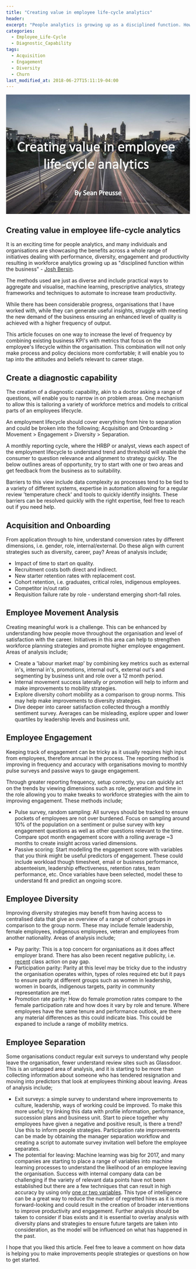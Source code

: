 ```yaml
---
title: "Creating value in employee life-cycle analytics"
header:
excerpt: "People analytics is growing up as a disciplined function. How can we navigate through the noise and meet the increasing demand from the business."
categories:
  - Employee_Life-Cycle
  - Diagnostic_Capability
tags:
  - Acquisition
  - Engagement
  - Diversity
  - Churn
last_modified_at: 2018-06-27T15:11:19-04:00
---
```


![](/assets/images/value_in_employee_life-cycle_analytics.jpg)

## Creating value in employee life-cycle analytics

It is an exciting time for people analytics, and many individuals and organisations are showcasing the benefits across a whole range of initiatives dealing with performance, diversity, engagement and productivity resulting in workforce analytics growing up as "disciplined function within the business" - <a href="https://www.forbes.com/sites/joshbersin/2017/12/16/people-analytics-here-with-a-vengeance/#2651be3532a1" target="_blank">Josh Bersin</a>. 

The methods used are just as diverse and include practical ways to aggregate and visualise, machine learning, prescriptive analytics, strategy frameworks and techniques to automate to increase team productivity.

While there has been considerable progress, organisations that I have worked with, while they can generate useful insights, struggle with meeting the new demand of the business ensuring an enhanced level of quality is achieved with a higher frequency of output. 

This article focuses on one way to increase the level of frequency by combining existing business KPI's with metrics that focus on the employee's lifecycle within the organisation. This combination will not only make process and policy decisions more comfortable; it will enable you to tap into the attitudes and beliefs relevant to career stage.

## Create a diagnostic capability

The creation of a diagnostic capability, akin to a doctor asking a range of questions, will enable you to narrow in on problem areas. One mechanism to allow this is tailoring a variety of workforce metrics and models to critical parts of an employees lifecycle. 

An employment lifecycle should cover everything from hire to separation and could be broken into the following; Acquisition and Onboarding > Movement > Engagement > Diversity > Separation. 

A monthly reporting cycle, where the HRBP or analyst, views each aspect of the employment lifecycle to understand trend and threshold will enable the consumer to question relevance and alignment to strategy quickly. The below outlines areas of opportunity, try to start with one or two areas and get feedback from the business as to suitability. 

Barriers to this view include data complexity as processes tend to be tied to a variety of different systems, expertise in automation allowing for a regular review 'temperature check' and tools to quickly identify insights. These barriers can be resolved quickly with the right expertise, feel free to reach out if you need help.

## Acquisition and Onboarding

From application through to hire, understand conversion rates by different dimensions, i.e. gender, role, internal/external. Do these align with current strategies such as diversity, career, pay? Areas of analysis include;

* Impact of time to start on quality.
* Recruitment costs both direct and indirect.
* New starter retention rates with replacement cost.
* Cohort retention, i.e. graduates, critical roles, indigenous employees.
* Competitor in/out ratio
* Requisition failure rate by role - understand emerging short-fall roles.

## Employee Movement Analysis

Creating meaningful work is a challenge. This can be enhanced by understanding how people move throughout the organisation and level of satisfaction with the career. Initiatives in this area can help to strengthen workforce planning strategies and promote higher employee engagement. Areas of analysis include; 


* Create a 'labour market map' by combining key metrics such as external in's, internal in's, promotions, internal out's, external out's and segmenting by business unit and role over a 12 month period.
* Internal movement success laterally or promotion will help to inform and make improvements to mobility strategies.
* Explore diversity cohort mobility as a comparison to group norms. This may help make improvements to diversity strategies.
* Dive deeper into career satisfaction collected through a monthly sentiment survey. Averages can be misleading, explore upper and lower quartiles by leadership levels and business unit.


## Employee Engagement

Keeping track of engagement can be tricky as it usually requires high input from employees, therefore annual in the process. The reporting method is improving in frequency and accuracy with organisations moving to monthly pulse surveys and passive ways to gauge engagement. 

Through greater reporting frequency, setup correctly, you can quickly act on the trends by viewing dimensions such as role, generation and time in the role allowing you to make tweaks to workforce strategies with the aim to improving engagement. These methods include;

* Pulse survey, random sampling: All surveys should be tracked to ensure pockets of employees are not over burdened. Focus on sampling around 10% of the population on a sentiment or pulse survey with key engagement questions as well as other questions relevant to the time. Compare spot month engagement score with a rolling average ~3 months to create insight across varied dimensions.
* Passive scoring: Start modelling the engagement score with variables that you think might be useful predictors of engagement. These could include workload though timesheet, email or business performance, absenteeism, leadership effectiveness, retention rates, team performance, etc. Once variables have been selected, model these to understand fit and predict an ongoing score.

## Employee Diversity

Improving diversity strategies may benefit from having access to centralised data that give an overview of a range of cohort groups in comparison to the group norm. These may include female leadership, female employees, indigenous employees, veteran and employees from another nationality. Areas of analysis include;

* Pay parity: This is a top concern for organisations as it does affect employer brand. There has also been recent negative publicity, i.e. <a href="https://www.usatoday.com/story/tech/2017/09/14/google-hit-gender-pay-gap-lawsuit-seeking-class-action-status/666944001/" target="_blank">recent</a> class action on pay gap.
* Participation parity: Parity at this level may be tricky due to the industry the organisation operates within, types of roles required etc but it pays to ensure parity at different groups such as women in leadership, women in boards, indigenous targets, parity in community representation are met.
* Promotion rate parity: How do female promotion rates compare to the female participation rate and how does it vary by role and tenure. Where employees have the same tenure and performance outlook, are there any material differences as this could indicate bias. This could be expaned to include a range of mobility metrics.

## Employee Separation

Some organisations conduct regular exit surveys to understand why people leave the organisation, fewer understand review sites such as Glassdoor. This is an untapped area of analysis, and it is starting to be more than collecting information about someone who has tendered resignation and moving into predictors that look at employees thinking about leaving. Areas of analysis include;

* Exit surveys: a simple survey to understand where improvements to culture, leadership, ways of working could be improved. To make this more useful; try linking this data with profile information, performance, succession plans and business unit. Start to piece together why employees have given a negative and positive result, is there a trend? Use this to inform people strategies. Participation rate improvements can be made by obtaining the manager separation workflow and creating a script to automate survey invitation well before the employee separates.
* The potential for leaving: Machine learning was big for 2017, and many companies are starting to place a range of variables into machine learning processes to understand the likelihood of an employee leaving the organisation. Success with internal company data can be challenging if the variety of relevant data points have not been established but there are a few techniques that can result in high accuracy by using only <a href="http://www.business-science.io/business/2017/09/18/hr_employee_attrition.html" target="_blank">one or two variables</a>. This type of intelligence can be a great way to reduce the number of regretted hires as it is more forward-looking and could result in the creation of broader interventions to improve productivity and engagement. Further analysis should be taken to consider if bias exists and it is essential to overlay analysis with diversity plans and strategies to ensure future targets are taken into consideration, as the model will be influenced on what has happened in the past.

I hope that you liked this article. Feel free to leave a comment on how data is helping you to make improvements people strategies or questions on how to get started.